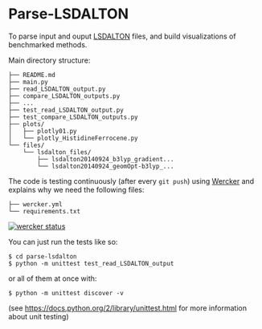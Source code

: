 # Parse-LSDALTON
To parse input and ouput [LSDALTON](http://daltonprogram.org/) files, and build visualizations of benchmarked methods.


Main directory structure:
```
├── README.md
├── main.py
├── read_LSDALTON_output.py
├── compare_LSDALTON_outputs.py
├── ...
├── test_read_LSDALTON_output.py
├── test_compare_LSDALTON_outputs.py
├── plots/
│   ├── plotly01.py
│   └── plotly_HistidineFerrocene.py
└── files/
    └── lsdalton_files/
        ├── lsdalton20140924_b3lyp_gradient...
        └── lsdalton20140924_geomOpt-b3lyp_...
```

The code is testing continuously (after every `git push`) using [Wercker](http://wercker.com/) and explains why we need the following files:
```
├── wercker.yml
└── requirements.txt
```
[![wercker status](https://app.wercker.com/status/723dc9ae58f0940dcdab0d2379126fa9/m "wercker status")](https://app.wercker.com/project/bykey/723dc9ae58f0940dcdab0d2379126fa9)

You can just run the tests like so:
```
$ cd parse-lsdalton
$ python -m unittest test_read_LSDALTON_output
```
or all of them at once with:
```
$ python -m unittest discover -v
```
(see https://docs.python.org/2/library/unittest.html for more information about unit testing)